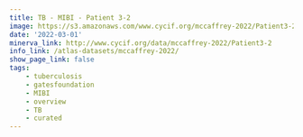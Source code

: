 ```yaml
---
title: TB - MIBI - Patient 3-2
image: https://s3.amazonaws.com/www.cycif.org/mccaffrey-2022/Patient3-2/thumbnail--default.jpg
date: '2022-03-01'
minerva_link: http://www.cycif.org/data/mccaffrey-2022/Patient3-2
info_link: /atlas-datasets/mccaffrey-2022/
show_page_link: false
tags:
    - tuberculosis
    - gatesfoundation
    - MIBI
    - overview
    - TB
    - curated
---
```

